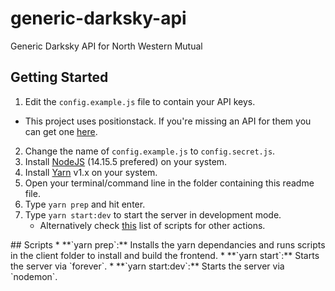 # generic-darksky-api
Generic Darksky API for North Western Mutual

## Getting Started
 1. Edit the `config.example.js` file to contain your API keys.
  * This project uses positionstack. If you're missing an API for them you can get one [here](https://positionstack.com/signup/free).
 2. Change the name of `config.example.js` to `config.secret.js`. 
 3. Install [NodeJS](https://nodejs.org/en/) (14.15.5 prefered) on your system.
 4. Install [Yarn](https://classic.yarnpkg.com/en/docs/install/) v1.x on your system.
 5. Open your terminal/command line in the folder containing this readme file.
 6. Type `yarn prep` and hit enter.
 7. Type `yarn start:dev` to start the server in development mode. 
    * Alternatively check [this](#scripts) list of scripts for other actions.
<a name="headers"/>
## Scripts
 * **`yarn prep`:** Installs the yarn dependancies and runs scripts in the client folder to install and build the frontend.
 * **`yarn start`:** Starts the server via `forever`.
 * **`yarn start:dev`:** Starts the server via `nodemon`.